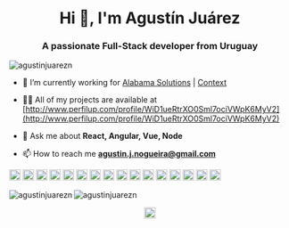 <h1 align="center">Hi 👋, I'm Agustín Juárez</h1>
<h3 align="center">A passionate Full-Stack developer from Uruguay</h3>

<p align="left"> <img src="https://komarev.com/ghpvc/?username=agustinjuarezn" alt="agustinjuarezn" /> </p>

- 💼 I’m currently working for [Alabama Solutions](http://alabamasolutions.com/) | [Context](https://context.page/)

- 👨‍💻 All of my projects are available at [http://www.perfilup.com/profile/WiD1ueRtrXO0Sml7ociVWpK6MyV2](http://www.perfilup.com/profile/WiD1ueRtrXO0Sml7ociVWpK6MyV2)

- 💬 Ask me about **React, Angular, Vue, Node**

- 📫 How to reach me **agustin.j.nogueira@gmail.com**

<p align="left"><img src="https://devicons.github.io/devicon/devicon.git/icons/vuejs/vuejs-original-wordmark.svg" alt="vuejs" width="20" height="20"/> <img src="https://devicons.github.io/devicon/devicon.git/icons/react/react-original-wordmark.svg" alt="react" width="20" height="20"/> <img src="https://devicons.github.io/devicon/devicon.git/icons/angularjs/angularjs-original.svg" alt="angularjs" width="20" height="20"/> <img src="https://devicons.github.io/devicon/devicon.git/icons/bootstrap/bootstrap-plain.svg" alt="bootstrap" width="20" height="20"/> <img src="https://devicons.github.io/devicon/devicon.git/icons/css3/css3-original-wordmark.svg" alt="css3" width="20" height="20"/> <img src="https://devicons.github.io/devicon/devicon.git/icons/html5/html5-original-wordmark.svg" alt="html5" width="20" height="20"/> <img src="https://devicons.github.io/devicon/devicon.git/icons/java/java-original-wordmark.svg" alt="java" width="20" height="20"/> <img src="https://devicons.github.io/devicon/devicon.git/icons/javascript/javascript-original.svg" alt="javascript" width="20" height="20"/> <img src="https://devicons.github.io/devicon/devicon.git/icons/typescript/typescript-original.svg" alt="typescript" width="20" height="20"/> <img src="https://devicons.github.io/devicon/devicon.git/icons/mongodb/mongodb-original-wordmark.svg" alt="mongodb" width="20" height="20"/> <img src="https://devicons.github.io/devicon/devicon.git/icons/mysql/mysql-original-wordmark.svg" alt="mysql" width="20" height="20"/> <img src="https://devicons.github.io/devicon/devicon.git/icons/php/php-original.svg" alt="php" width="20" height="20"/> <img src="https://devicons.github.io/devicon/devicon.git/icons/sass/sass-original.svg" alt="sass" width="20" height="20"/> <img src="https://devicons.github.io/devicon/devicon.git/icons/nodejs/nodejs-original-wordmark.svg" alt="nodejs" width="20" height="20"/> <img src="https://devicons.github.io/devicon/devicon.git/icons/redux/redux-original.svg" alt="redux" width="20" height="20"/> <img src="https://devicons.github.io/devicon/devicon.git/icons/express/express-original-wordmark.svg" alt="express" width="20" height="20"/></p><img align="left" src="https://github-readme-stats.vercel.app/api/top-langs/?username=agustinjuarezn&layout=compact&hide=html" alt="agustinjuarezn" />

<img align="center" src="https://github-readme-stats.vercel.app/api?username=agustinjuarezn&show_icons=true" alt="agustinjuarezn" />

<p align="center">
<a href="https://linkedin.com/in/agustinjuarezn" target="blank"><img align="center" src="https://cdn.jsdelivr.net/npm/simple-icons@3.0.1/icons/linkedin.svg" alt="agustinjuarezn" height="20" width="20" /></a>
</p>
